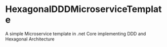 # HexagonalDDDMicroserviceTemplate
A simple Microservice template in .net Core implementing DDD and Hexagonal Architecture
